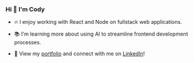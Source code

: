 ### Hi 👋 I'm Cody

- 🔥  I enjoy working with React and Node on fullstack web applications.

- 📚  I'm learning more about using AI to streamline frontend development processes.

- 🤝  View my [portfolio](https://codywall.com) and connect with me on [LinkedIn](https://www.linkedin.com/in/codycwall)!
